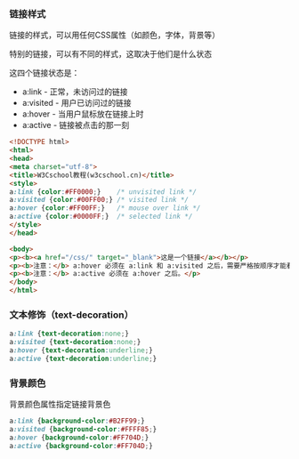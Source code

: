 ### 链接样式

链接的样式，可以用任何CSS属性（如颜色，字体，背景等）

特别的链接，可以有不同的样式，这取决于他们是什么状态

这四个链接状态是：

- a:link - 正常，未访问过的链接
- a:visited - 用户已访问过的链接
- a:hover - 当用户鼠标放在链接上时
- a:active - 链接被点击的那一刻

```html
<!DOCTYPE html>
<html>
<head>
<meta charset="utf-8"> 
<title>W3Cschool教程(w3cschool.cn)</title> 
<style>
a:link {color:#FF0000;}    /* unvisited link */
a:visited {color:#00FF00;} /* visited link */
a:hover {color:#FF00FF;}   /* mouse over link */
a:active {color:#0000FF;}  /* selected link */
</style>
</head>

<body>
<p><b><a href="/css/" target="_blank">这是一个链接</a></b></p>
<p><b>注意：</b> a:hover 必须在 a:link 和 a:visited 之后，需要严格按顺序才能看到效果。</p>
<p><b>注意：</b> a:active 必须在 a:hover 之后。</p>
</body>
</html>
```

### 文本修饰（text-decoration）

```css
a:link {text-decoration:none;} 
a:visited {text-decoration:none;} 
a:hover {text-decoration:underline;} 
a:active {text-decoration:underline;}
```

###  背景颜色

背景颜色属性指定链接背景色

```css
a:link {background-color:#B2FF99;} 
a:visited {background-color:#FFFF85;} 
a:hover {background-color:#FF704D;} 
a:active {background-color:#FF704D;}
```